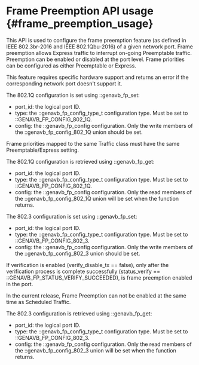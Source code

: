 Frame Preemption API usage {#frame_preemption_usage}
======================================

This API is used to configure the frame preemption feature (as defined in IEEE 802.3br-2016 and IEEE 802.1Qbu-2016) of a given network port.
Frame preemption allows Express traffic to interrupt on-going Preemptable traffic. Preemption can be enabled or disabled at the port level.
Frame priorities can be configured as either Preemptable or Express.

This feature requires specific hardware support and returns an error if the corresponding network port doesn't support it.

The 802.1Q configuration is set using ::genavb_fp_set:
* port_id: the logical port ID.
* type: the ::genavb_fp_config_type_t configuration type. Must be set to ::GENAVB_FP_CONFIG_802_1Q.
* config: the ::genavb_fp_config configuration. Only the write members of the ::genavb_fp_config_802_1Q union should be set.

Frame priorities mapped to the same Traffic class must have the same Preemptable/Express setting.

The 802.1Q configuration is retrieved using ::genavb_fp_get:
* port_id: the logical port ID.
* type: the ::genavb_fp_config_type_t configuration type. Must be set to ::GENAVB_FP_CONFIG_802_1Q.
* config: the ::genavb_fp_config configuration. Only the read members of the ::genavb_fp_config_802_1Q union will be set when the function returns.

The 802.3 configuration is set using ::genavb_fp_set:
* port_id: the logical port ID.
* type: the ::genavb_fp_config_type_t configuration type. Must be set to ::GENAVB_FP_CONFIG_802_3.
* config: the ::genavb_fp_config configuration. Only the write members of the ::genavb_fp_config_802_3 union should be set.

If verification is enabled (verify_disable_tx == false), only after the verification process is complete successfully (status_verify == ::GENAVB_FP_STATUS_VERIFY_SUCCEEDED), is frame preemption enabled in the port.

In the current release, Frame Preemption can not be enabled at the same time as Scheduled Traffic.


The 802.3 configuration is retrieved using ::genavb_fp_get:
* port_id: the logical port ID.
* type: the ::genavb_fp_config_type_t configuration type. Must be set to ::GENAVB_FP_CONFIG_802_3.
* config: the ::genavb_fp_config configuration. Only the read members of the ::genavb_fp_config_802_3 union will be set when the function returns.
